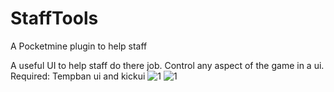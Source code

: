 # StaffTools
A Pocketmine plugin to help staff

A useful UI to help staff do there job.
Control any aspect of the game in a ui.
Required: Tempban ui and kickui
![1](https://raw.githubusercontent.com/calumrawlinson/StaffTools/master/screenshots/1.png)
![1](https://raw.githubusercontent.com/calumrawlinson/StaffTools/master/screenshots/2.png)
